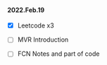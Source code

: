 

#### 2022.Feb.19

- [x] Leetcode x3

- [ ]  MVR Introduction
- [ ] FCN Notes and part of code





